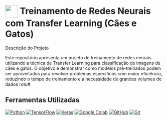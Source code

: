<h1>
    <a href="https://www.dio.me/">
     <img align="center" width="40px" src="https://hermes.digitalinnovation.one/assets/diome/logo-minimized.png"></a>
    <span> Treinamento de Redes Neurais com Transfer Learning (Cães e Gatos)</span>
</h1>

Descrição do Projeto

Este repositório apresenta um projeto de treinamento de redes neurais utilizando a técnica de Transfer Learning para classificação de imagens de cães e gatos. O objetivo é demonstrar como modelos pré-treinados podem ser aproveitados para resolver problemas específicos com maior eficiência, reduzindo o tempo de treinamento e a necessidade de grandes volumes de dados rotu#

## Ferramentas Utilizadas
[![Python](https://img.shields.io/badge/Python-000?style=for-the-badge&logo=python&logoColor=3776AB)](https://www.python.org/)
[![TensorFlow](https://img.shields.io/badge/TensorFlow-000?style=for-the-badge&logo=tensorflow&logoColor=FF6F00)](https://www.tensorflow.org/)
[![Keras](https://img.shields.io/badge/Keras-000?style=for-the-badge&logo=keras&logoColor=D00000)](https://keras.io/)
[![Google Colab](https://img.shields.io/badge/Google%20Colab-000?style=for-the-badge&logo=googlecolab&logoColor=F9AB00)](https://colab.research.google.com/)
[![GitHub](https://img.shields.io/badge/GitHub-000?style=for-the-badge&logo=github&logoColor=30A3DC)](https://docs.github.com/)
[![Git](https://img.shields.io/badge/Git-000?style=for-the-badge&logo=git&logoColor=E94D5F)](https://git-scm.com/doc)
